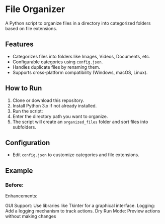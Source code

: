 # File Organizer

A Python script to organize files in a directory into categorized folders based on file extensions.

## Features
- Categorizes files into folders like Images, Videos, Documents, etc.
- Configurable categories using `config.json`.
- Handles duplicate files by renaming them.
- Supports cross-platform compatibility (Windows, macOS, Linux).

## How to Run
1. Clone or download this repository.
2. Install Python 3.x if not already installed.
3. Run the script:
4. Enter the directory path you want to organize.
5. The script will create an `organized_files` folder and sort files into subfolders.

## Configuration
- Edit `config.json` to customize categories and file extensions.

## Example
### Before:



Enhancements:

GUI Support: Use libraries like Tkinter for a graphical interface.
Logging: Add a logging mechanism to track actions.
Dry Run Mode: Preview actions without making changes
